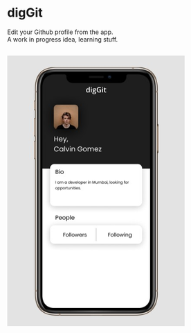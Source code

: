 # digGit
Edit your Github profile from the app. <br>
A work in progress idea, learning stuff.
## ![Screenshot](diggitss1.jpg)
